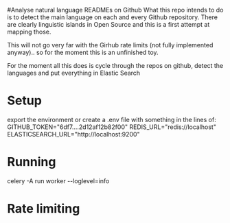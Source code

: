 #Analyse natural language READMEs on Github
What this repo intends to do is to detect the main language on each and every Github repository. There are clearly
linguistic islands in Open Source and this is a first attempt at mapping those.

This will not go very far with the Girhub rate limits (not fully implemented anyway).. so for the moment this is
an unfinished toy.

For the moment all this does is cycle through the repos on github, detect the languages and put everything in Elastic Search

# Setup

export the environment or create a .env file with something in the lines of:
GITHUB_TOKEN="6df7....2d12af12b82f00"
REDIS_URL="redis://localhost"
ELASTICSEARCH_URL="http://localhost:9200"

# Running
celery -A run worker --loglevel=info

# Rate limiting

